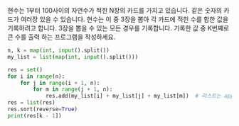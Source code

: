 현수는 1부터 100사이의 자연수가 적힌 N장의 카드를 가지고 있습니다. 
같은 숫자의 카드가 여러장 있을 수 있습니다. 
현수는 이 중 3장을 뽑아 각 카드에 적힌 수를 합한 값을 기록하려고 합니다. 
3장을 뽑을 수 있는 모든 경우를 기록합니다. 
기록한 값 중 K번째로 큰 수를 출력 하는 프로그램을 작성하세요.
```python
n, k = map(int, input().split())
my_list = list(map(int, input().split()))

res = set()
for i in range(n):
    for j in range(i + 1, n):
        for m in range(j + 1, n):
            res.add(my_list[i] + my_list[j] + my_list[m])  # 리스트는 append, set은 add
res = list(res)
res.sort(reverse=True)
print(res[k - 1])
```
